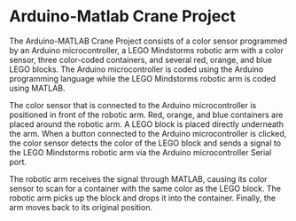 # Arduino-Matlab Crane Project

The Arduino-MATLAB Crane Project consists of a color sensor programmed by an Arduino microcontroller, a LEGO Mindstorms robotic arm with a color sensor, three color-coded containers, and several red, orange, and blue LEGO blocks. The Arduino microcontroller is coded using the Arduino programming language while the LEGO Mindstorms robotic arm is coded using MATLAB.

The color sensor that is connected to the Arduino microcontroller is positioned in front of the robotic arm. Red, orange, and blue containers are placed around the robotic arm. A LEGO block is placed directly underneath the arm. When a button connected to the Arduino microcontroller is clicked, the color sensor detects the color of the LEGO block and sends a signal to the LEGO Mindstorms robotic arm via the Arduino microcontroller Serial port.

The robotic arm receives the signal through MATLAB, causing its color sensor to scan for a container with the same color as the LEGO block. The robotic arm picks up the block and drops it into the container. Finally, the arm moves back to its original position.
